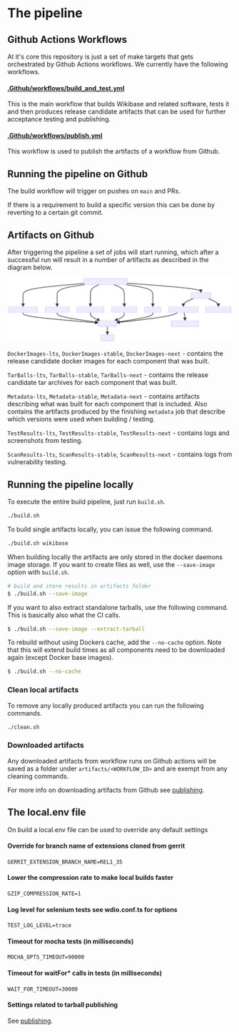 # The pipeline

## Github Actions Workflows

At it's core this repository is just a set of make targets that gets orchestrated by Github Actions workflows. We currently have the following workflows.

#### [.Github/workflows/build_and_test.yml](.github/workflows/build_and_test.yml)
This is the main workflow that builds Wikibase and related software, tests it and then produces release candidate artifacts that can be used for further acceptance testing and publishing.

#### [.Github/workflows/publish.yml](.github/workflows/publish.yml)

This workflow is used to publish the artifacts of a workflow from Github.

## Running the pipeline on Github

The build workflow will trigger on pushes on `main` and PRs.

If there is a requirement to build a specific version this can be done by reverting to a certain git commit.

## Artifacts on Github

After triggering the pipeline a set of jobs will start running, which after a successful run will result in a number of artifacts as described in the diagram below.

![Queuing the pipeline](../diagrams/output/overview.svg "Queuing the pipeline")

`DockerImages-lts`, `DockerImages-stable`, `DockerImages-next` - contains the release candidate docker images for each component that was built.

`TarBalls-lts`, `TarBalls-stable`, `TarBalls-next` - contains the release candidate tar archives for each component that was built.

`Metadata-lts`, `Metadata-stable`, `Metadata-next` - contains artifacts describing what was built for each component that is included. Also contains the artifacts produced by the finishing `metadata` job that describe which versions were used when building / testing.

`TestResults-lts`, `TestResults-stable`, `TestResults-next`  - contains logs and screenshots from testing.

`ScanResults-lts`, `ScanResults-stable`, `ScanResults-next`  - contains logs from vulnerability testing.


## Running the pipeline locally

To execute the entire build pipeline, just run `build.sh`.

```sh
./build.sh
```

To build single artifacts locally, you can issue the following command.

```sh
./build.sh wikibase
```

When building locally the artifacts are only stored in the docker daemons image storage. If you want to create files as well, use the `--save-image` option with `build.sh`.

```sh
# build and store results in artifacts folder
$ ./build.sh --save-image
```

If you want to also extract standalone tarballs, use the following command. This is basically also what the CI calls.

```sh
$ ./build.sh --save-image --extract-tarball
```

To rebuild without using Dockers cache, add the `--no-cache` option. Note that this will extend build times as all components need to be downloaded again (except Docker base images).

```sh
$ ./build.sh --no-cache
```


### Clean local artifacts

To remove any locally produced artifacts you can run the following commands.

```sh
./clean.sh
```

### Downloaded artifacts

Any downloaded artifacts from workflow runs on Github actions will be saved as a folder under `artifacts/<WORKFLOW_ID>` and are exempt from any cleaning commands.

For more info on downloading artifacts from Github see [publishing](publishing.md).

[Wikibase REL1_35]: https://gerrit.wikimedia.org/g/mediawiki/extensions/Wikibase/+/refs/heads/REL1_35

## The local.env file

On build a local.env file can be used to override any default settings

#### Override for branch name of extensions cloned from gerrit
```
GERRIT_EXTENSION_BRANCH_NAME=REL1_35
```
#### Lower the compression rate to make local builds faster
```
GZIP_COMPRESSION_RATE=1
```
#### Log level for selenium tests see wdio.conf.ts for options
```
TEST_LOG_LEVEL=trace
```
#### Timeout for mocha tests (in milliseconds)
```
MOCHA_OPTS_TIMEOUT=90000
```
#### Timeout for waitFor* calls in tests (in milliseconds)
```
WAIT_FOR_TIMEOUT=30000
```

#### Settings related to tarball publishing
See [publishing](publishing.md).
